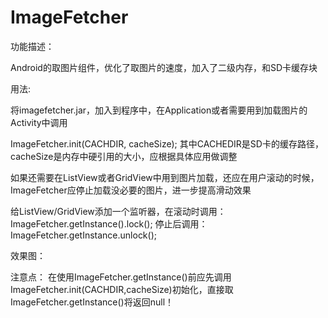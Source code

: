 ImageFetcher
============

功能描述：

Android的取图片组件，优化了取图片的速度，加入了二级内存，和SD卡缓存块

用法:

将imagefetcher.jar，加入到程序中，在Application或者需要用到加载图片的Activity中调用

ImageFetcher.init(CACHDIR, cacheSize); 其中CACHEDIR是SD卡的缓存路径，cacheSize是内存中硬引用的大小，应根据具体应用做调整

如果还需要在ListView或者GridView中用到图片加载，还应在用户滚动的时候，ImageFetcher应停止加载没必要的图片，进一步提高滑动效果

给ListView/GridView添加一个监听器，在滚动时调用：ImageFetcher.getInstance().lock(); 停止后调用：ImageFetcher.getInstance.unlock();

效果图：

注意点：
在使用ImageFetcher.getInstance()前应先调用ImageFetcher.init(CACHDIR,cacheSize)初始化，直接取ImageFetcher.getInstance()将返回null！




